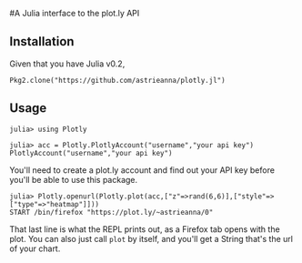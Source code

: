 #A Julia interface to the plot.ly API

## Installation

Given that you have Julia v0.2,

    Pkg2.clone("https://github.com/astrieanna/plotly.jl")

## Usage

    julia> using Plotly

    julia> acc = Plotly.PlotlyAccount("username","your api key")
    PlotlyAccount("username","your api key")

You'll need to create a plot.ly account and find out your API key before you'll be able to use this package.

    julia> Plotly.openurl(Plotly.plot(acc,["z"=>rand(6,6)],["style"=>["type"=>"heatmap"]]))
    START /bin/firefox "https://plot.ly/~astrieanna/0"

That last line is what the REPL prints out,
as a Firefox tab opens with the plot.
You can also just call `plot` by itself, and you'll get a String that's the url of your chart.


